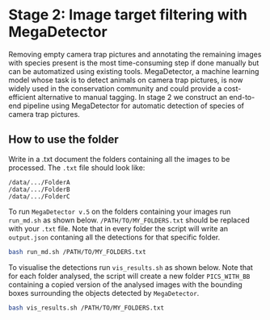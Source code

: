 # Stage 2: Image target filtering with MegaDetector

Removing empty camera trap pictures and annotating the  remaining  images  with  species  present  is  the  most  time-consuming  step  if  done  manually  but  can  be automatized using existing tools. MegaDetector, a machine learning model whose task is to detect animals on camera trap pictures, is now widely used in the conservation community and could provide a cost-efficient alternative to manual tagging. In stage 2 we construct an end-to-end pipeline using MegaDetector for  automatic  detection of  species of  camera  trap  pictures.

## How to use the folder

Write in a .txt document the folders containing all the images to be processed. The `.txt` file should look like:

```
/data/.../FolderA
/data/.../FolderB
/data/.../FolderC
```

To run `MegaDetector v.5` on the folders containing your images run `run_md.sh` as shown below. `/PATH/TO/MY_FOLDERS.txt` should be replaced with your `.txt` file. Note that in every folder the script will write an `output.json` contaning all the detections for that specific folder.

```bash
bash run_md.sh /PATH∕TO/MY_FOLDERS.txt
```

To visualise the detections run `vis_results.sh` as shown below. Note that for each folder analysed, the script will create a new folder `PICS_WITH_BB` containing a copied version of the analysed images with the bounding boxes surrounding the objects detected by `MegaDetector`.

```bash
bash vis_results.sh /PATH∕TO/MY_FOLDERS.txt
```